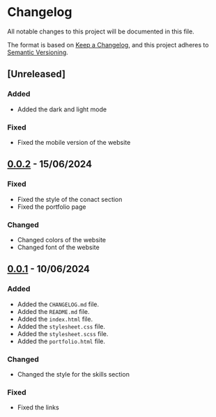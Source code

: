 # Changelog

All notable changes to this project will be documented in this file.

The format is based on [Keep a Changelog](https://keepachangelog.com/en/1.1.0/),
and this project adheres to [Semantic Versioning](https://semver.org/spec/v2.0.0.html).

## [Unreleased]

### Added
- Added the dark and light mode

### Fixed
- Fixed the mobile version of the website

## [0.0.2] - 15/06/2024

### Fixed
- Fixed the style of the conact section
- Fixed the portfolio page

### Changed
- Changed colors of the website
- Changed font of the website


## [0.0.1] - 10/06/2024

### Added
- Added the `CHANGELOG.md` file.
- Added the `README.md` file.
- Added the `index.html` file.
- Added the `stylesheet.css` file.
- Added the `stylesheet.scss` file.
- Added the `portfolio.html` file.

### Changed
- Changed the style for the skills section

### Fixed
- Fixed the links

[0.0.1]: https://github.com/ABallarini/HTML-CSS/releases/tag/v0.0.1
[0.0.2]: https://github.com/ABallarini/HTML-CSS/compare/v0.0.1...v0.0.2
